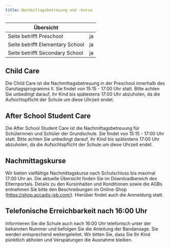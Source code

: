 ```yaml
---
title: Nachmittagsbetreuung und -kurse
---
```

| Übersicht | |
| --- | --- |
| Seite betrifft Preschool | ja |
| Seite betrifft Elementary School | ja |
| Seite betrifft Secondary School | ja |

## Child Care 

Die Child Care ist die Nachmittagsbetreuung in der Preschool innerhalb des Ganztagsprogramms II. Sie findet von 15:15 - 17:00 Uhr statt. Bitte achten Sie unbedingt darauf, ihr Kind bis spätestens 17:00 Uhr abzuholen, da die Aufsichtspflicht der Schule um diese Uhrzeit endet.

## After School Student Care 

Die After School Student Care ist die Nachmittagsbetreuung für Schülerinnen und Schüler der Grundschule. Sie findet von 15:15 - 17:00 Uhr statt. Bitte achten Sie unbedingt darauf, ihr Kind bis spätestens 17:00 Uhr abzuholen, da die Aufsichtspflicht der Schule um diese Uhrzeit endet.

## Nachmittagskurse 

Wir bieten vielfältige Nachmittagskurse nach Schulschluss bis maximal 17:00 Uhr an. Die aktuelle Übersicht finden Sie im Downloadbereich des Elternportals. Details zu den Kursinhalten und Konditionen sowie die AGBs entnehmen Sie bitte den Beschreibungen im Online-Shop (https://shop.accadis-isb.com/). Hierüber findet auch die Anmeldung statt.

## Telefonische Erreichbarkeit nach 16:00 Uhr 

Informieren Sie die Schule auch nach 16:00 Uhr telefonisch unter der bekannten Nummer und befolgen Sie die Anleitung der Bandansage. Sie werden entsprechend weitergeleitet. Wir bitten Sie, dass Sie Ihr Kind pünktlich abholen und Verspätungen die Ausnahme bleiben.